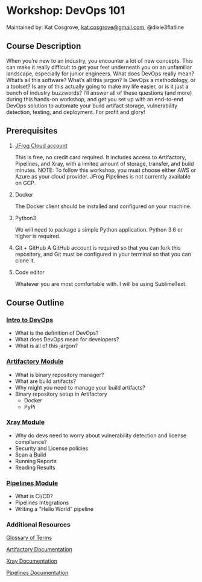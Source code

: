 # Workshop: DevOps 101

Maintained by: Kat Cosgrove, kat.cosgrove@gmail.com, @dixie3flatline


## Course Description


When you’re new to an industry, you encounter a lot of new concepts. This can make it really difficult to get your feet underneath you on an unfamiliar landscape, especially for junior engineers. What does DevOps really mean? What’s all this software? What’s all this jargon? Is DevOps a methodology, or a toolset? Is any of this actually going to make my life easier, or is it just a bunch of industry buzzwords? I’ll answer all of these questions (and more) during this hands-on workshop, and get you set up with an end-to-end DevOps solution to automate your build artifact storage, vulnerability detection, testing, and deployment. For profit and glory!


## Prerequisites

1. [JFrog Cloud account](https://jfrog.com/artifactory/start-free/#saas)

    This is free, no credit card required. It includes access to Artifactory, Pipelines, and Xray, with a limited amount of storage, transfer, and build minutes. NOTE: To follow this workshop, you must choose either AWS or Azure as your cloud provider. JFrog Pipelines is not currently available on GCP.

2. Docker

    The Docker client should be installed and configured on your machine.

3. Python3

    We will need to package a simple Python application. Python 3.6 or higher is required.

4. Git + GitHub
    A GitHub account is required so that you can fork this repository, and Git must be configured in your terminal so that you can clone it.

5. Code editor

    Whatever you are most comfortable with. I will be using SublimeText. 


## Course Outline


### [Intro to DevOps](https://github.com/katcosgrove/devops-101-workshop/blob/master/docs/intro.md)
- What is the definition of DevOps?
- What does DevOps mean for developers?
- What is all of this jargon?


### [Artifactory Module](https://github.com/katcosgrove/devops-101-workshop/blob/master/docs/artifactory.md)
- What is binary repository manager?
- What are build artifacts?
- Why might you need to manage your build artifacts?
- Binary repository setup in Artifactory
    - Docker
    - PyPi


### [Xray Module](https://github.com/katcosgrove/devops-101-workshop/blob/master/docs/xray.md)
- Why do devs need to worry about vulnerability detection and license compliance?
- Security and License policies
- Scan a Build
- Running Reports
- Reading Results


### [Pipelines Module](https://github.com/katcosgrove/devops-101-workshop/blob/master/docs/pipelines.md)
- What is CI/CD?
- Pipelines Integrations
- Writing a “Hello World” pipeline


### Additional Resources

[Glossary of Terms](https://github.com/katcosgrove/devops-101-workshop/blob/master/docs/glossary.md)

[Artifactory Documentation](https://www.jfrog.com/confluence/display/JFROG/Package+Management)

[Xray Documentation](https://www.jfrog.com/confluence/display/JFROG/Xray+Security+and+Compliance)

[Pipelines Documentation](https://www.jfrog.com/confluence/display/JFROG/Pipelines+Developer+Guide)
